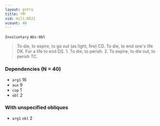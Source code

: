 ```yaml
---
layout: entry
title: འཆི་
vid: Hill:0521
vcount: 40
---
```

`Involuntary` `Abs-Obl`
> To die, to expire, to go out (as light, fire) CD\.
 To die, to end one's life DK\.
 For a life to end DS\.
 1\.
 To die, to perish\.
 2\.
 To expire, to die out, to perish TC\.

### Dependencies (N = 40)
* `arg1` 16
* `aux` 9
* `cop` 1
* `obl` 2


### With unspecified obliques
* `arg1` `obl` 2
